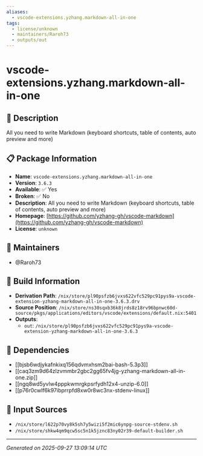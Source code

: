 ```yaml
---
aliases:
  - vscode-extensions.yzhang.markdown-all-in-one
tags:
  - license/unknown
  - maintainers/Raroh73
  - outputs/out
---
```


# vscode-extensions.yzhang.markdown-all-in-one

## 📝 Description

All you need to write Markdown (keyboard shortcuts, table of contents, auto preview and more)

## 📋 Package Information

- **Name**: `vscode-extensions.yzhang.markdown-all-in-one`
- **Version**: `3.6.3`
- **Available**: ✅ Yes
- **Broken**: ✅ No
- **Description**: All you need to write Markdown (keyboard shortcuts, table of contents, auto preview and more)
- **Homepage**: [https://github.com/yzhang-gh/vscode-markdown](https://github.com/yzhang-gh/vscode-markdown)
- **License**: `unknown`
## 👥 Maintainers

- @Raroh73


## 🔧 Build Information

- **Derivation Path**: `/nix/store/pl90psfzb6jvxs622vfc529pc91pys9a-vscode-extension-yzhang-markdown-all-in-one-3.6.3.drv`
- **Source Position**: `/nix/store/ns30sqxb36k8jrds8z18rv96bpnwc60d-source/pkgs/applications/editors/vscode/extensions/default.nix:5401`
- **Outputs**:
  - `out`:  `/nix/store/pl90psfzb6jvxs622vfc529pc91pys9a-vscode-extension-yzhang-markdown-all-in-one-3.6.3`

## 🔗 Dependencies

- [[bjsb6wdjykafnkixq156qdvmxhsm2bai-bash-5.3p3]]
- [[caq3zm9d64zlzvmmbr2gbc2gg65fv4jg-yzhang-markdown-all-in-one.zip]]
- [[ngq8wd5yvlw4pppkwmrgkpsrfydh12x4-unzip-6.0]]
- [[p76r0cwlf6k97ibprrpfd8xw0r8wc3nx-stdenv-linux]]

## 📁 Input Sources

- `/nix/store/l622p70vy8k5sh7y5wizi5f2mic6ynpg-source-stdenv.sh`
- `/nix/store/shkw4qm9qcw5sc5n1k5jznc83ny02r39-default-builder.sh`

---
*Generated on 2025-09-27 13:09:14 UTC*
